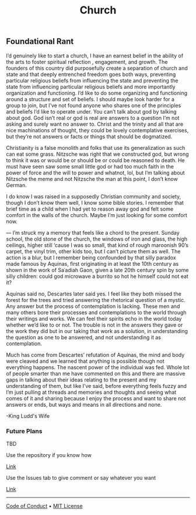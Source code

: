<header>

<!--

-->

# Church



</header>

<!--
  <<< Author notes: Step 2 >>>
  Start this step by acknowledging the previous step.
  Define terms and link to docs.github.com.
  Historic note: previous version checked for empty pull request, changed to the correct theme `minima`.
-->

## Foundational Rant

I’d genuinely like to start a church, I have an earnest belief in the ability of the arts to foster spiritual reflection , engagement, and growth. The founders of this country did purposefully create a separation of church and state and that deeply entrenched freedom goes both ways, preventing particular religious beliefs from influencing the state and preventing the state from influencing particular religious beliefs and more importantly organization and functioning. I’d like to do some organizing and functioning around a structure and set of beliefs. I should maybe look harder for a group to join, but I’ve not found anyone who shares one of the principles and beliefs I’d like to operate under. You can’t talk about god by talking about god. God isn’t real or god is real are answers to a question I’m not asking and surely want no answer to. Christ and the trinity and all that are nice machinations of thought, they could be lovely contemplative exercises, but they’re not answers or facts or things that should be dogmatized. 

Christianity is a false monolith and folks that use its generalization as such can eat some grass. Nitzsche was right that we constructed god, but wrong to think it was or would be or should be or could be reasoned to death. He must have seen saw some small little god or had too much faith in the power of force and the will to power and whatnot, lol, but I’m talking about Nitzsche the meme and not Nitzsche the man at this point, I don’t know German. 

I do know I was raised in a supposedly Christian community and society, though I don’t know them well, I know some bible stories. I remember that brief time as a child when I had yet to reason away god and felt some comfort in the walls of the church. Maybe I’m just looking for some comfort now. 

— I’m struck my a memory that feels like a chord to the present. Sunday school, the old stone of the church, the windows of iron and glass, the high ceilings, higher still ‘cause I was so small, that kind of rough maroonish 90’s carpet, the vinyl trim, other kids too, but I can’t picture them as well. The action is a blur, but I remember being confounded by that silly paradox made famous by Aquinas, first originating in at least the 10th century as shown in the work of Saʿadiah Gaon, given a late 20th century spin by some silly children: could god microwave a burrito so hot he himself could not eat it? 

Aquinas said no, Descartes later said yes. I feel like they both missed the forest for the trees and tried answering the rhetorical question of a mystic. Any answer but the process of contemplation is lacking. These men and many others bore their processes and contemplations to the world through their writings and works. We can feel their spirits echo in the world today whether we’d like to or not. The trouble is not in the answers they gave or the work they did but in our taking that work as a solution, in understanding the question as one to be answered, and not understanding it as contemplation. 

Much has come from Descartes’ refutation of Aquinas, the mind and body were cleaved and we learned that anything is possible though not everything happens. The nascent power of the individual was fed. Whole lot of people smarter than me have commented on this and there are massive gaps in talking about their ideas relating to the present and my understanding of them, but like I’ve said, before everything feels fuzzy and I’m just pulling at threads and memories and thoughts and seeing what comes of it and sharing because I enjoy the process and want to share not answers or ends, but ways and means in all directions and none.

-King Ludd's Wife

### Future Plans

TBD

Use the repository if you know how

[Link](https://github.com/Church-2/Church)

Use the Issues tab to give comment or say whatever you want

[Link](https://github.com/Church-2/Church/issues)

<footer>

<!--
  <<< Author notes: Footer >>>
  Add a link to get support, GitHub status page, code of conduct, license link.
-->

---
[Code of Conduct](https://www.contributor-covenant.org/version/2/1/code_of_conduct/code_of_conduct.md) &bull; [MIT License](https://gh.io/mit)

</footer>
